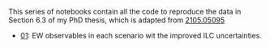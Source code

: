 This series of notebooks contain all the code to reproduce the data in Section 6.3 of my PhD thesis, which is adapted from [2105.05095](https://arxiv.org/abs/2105.05095)

* [01](https://github.com/Jorge-Alda/SMEFT19/blob/master/jupyter/PaperILC/01_ILCProspects.ipynb): EW observables in each scenario wit the improved ILC uncertainties.
